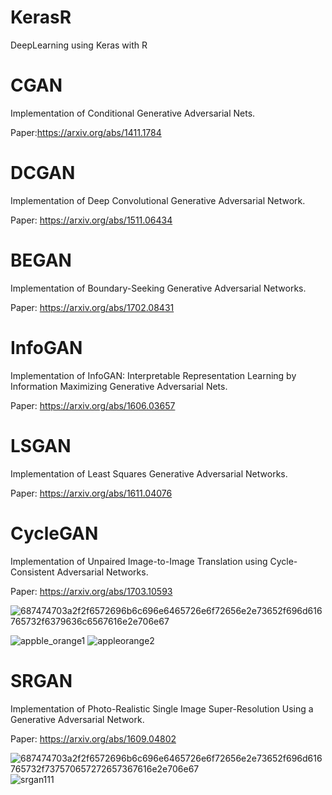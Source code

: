 # KerasR

DeepLearning using Keras with R







# CGAN
Implementation of Conditional Generative Adversarial Nets.

Paper:https://arxiv.org/abs/1411.1784





# DCGAN
Implementation of Deep Convolutional Generative Adversarial Network.

Paper: https://arxiv.org/abs/1511.06434



# BEGAN
Implementation of Boundary-Seeking Generative Adversarial Networks.

Paper: https://arxiv.org/abs/1702.08431


# InfoGAN
Implementation of InfoGAN: Interpretable Representation Learning by Information Maximizing Generative Adversarial Nets.

Paper: https://arxiv.org/abs/1606.03657


# LSGAN
Implementation of Least Squares Generative Adversarial Networks.

Paper: https://arxiv.org/abs/1611.04076


# CycleGAN
Implementation of Unpaired Image-to-Image Translation using Cycle-Consistent Adversarial Networks.

Paper: https://arxiv.org/abs/1703.10593

![687474703a2f2f6572696b6c696e6465726e6f72656e2e73652f696d616765732f6379636c6567616e2e706e67](https://user-images.githubusercontent.com/15728592/38810930-2310def4-41c3-11e8-93e4-27926851c2d2.png)

![appble_orange1](https://user-images.githubusercontent.com/15728592/38816457-14e4a6ae-41d1-11e8-8b06-b2f74944a2b8.png)
![appleorange2](https://user-images.githubusercontent.com/15728592/38816460-15106fd2-41d1-11e8-9ae1-6a095a8dc8fb.png)


# SRGAN
Implementation of Photo-Realistic Single Image Super-Resolution Using a Generative Adversarial Network.

Paper: https://arxiv.org/abs/1609.04802

![687474703a2f2f6572696b6c696e6465726e6f72656e2e73652f696d616765732f737570657272657367616e2e706e67](https://user-images.githubusercontent.com/15728592/38812657-e5f0dec0-41c7-11e8-9b78-36fd8a380b36.png)
![srgan111](https://user-images.githubusercontent.com/15728592/38816789-dc4c30fe-41d1-11e8-96aa-ef4509019ced.png)
